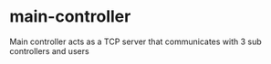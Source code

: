# main-controller
Main controller acts as a TCP server that communicates with 3 sub controllers and users
